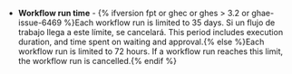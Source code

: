- **Workflow run time** - {% ifversion fpt or ghec or ghes > 3.2 or ghae-issue-6469 %}Each workflow run is limited to 35 days. Si un flujo de trabajo llega a este límite, se cancelará. This period includes execution duration, and time spent on waiting and approval.{% else %}Each workflow run is limited to 72 hours. If a workflow run reaches this limit, the workflow run is cancelled.{% endif %}
